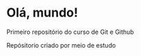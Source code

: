 # Olá, mundo! 
 Primeiro repositório do curso de Git e Github

 Repósitorio criado por meio de estudo
